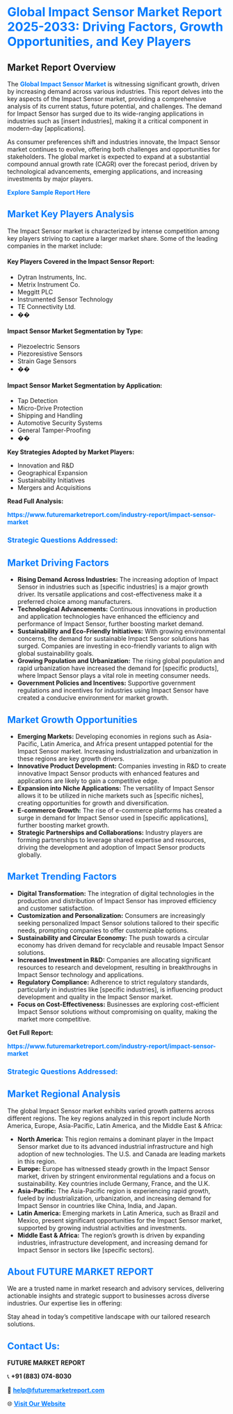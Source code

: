 <h1 style="color: #007BFF;">Global Impact Sensor Market Report 2025-2033: Driving Factors, Growth Opportunities, and Key Players</h1>

<section id="overview">
<h2>Market Report Overview</h2>
<p>The <a href="https://www.futuremarketreport.com/industry-report/impact-sensor-market" style="color: #007BFF; text-decoration: none;"><strong>Global Impact Sensor Market</strong></a> is witnessing significant growth, driven by increasing demand across various industries. This report delves into the key aspects of the Impact Sensor market, providing a comprehensive analysis of its current status, future potential, and challenges. The demand for Impact Sensor has surged due to its wide-ranging applications in industries such as [insert industries], making it a critical component in modern-day [applications].</p>
<p>As consumer preferences shift and industries innovate, the Impact Sensor market continues to evolve, offering both challenges and opportunities for stakeholders. The global market is expected to expand at a substantial compound annual growth rate (CAGR) over the forecast period, driven by technological advancements, emerging applications, and increasing investments by major players.</p>
</section>

<section id="overview">
<p><a href="https://www.futuremarketreport.com/request-sample/reportId=117765" style="color: #007BFF; text-decoration: none;"><strong>Explore Sample Report Here</strong></a></p>
</section>

<section id="key-players">
<h2 style="color: #007BFF;">Market Key Players Analysis</h2>
<p>The Impact Sensor market is characterized by intense competition among key players striving to capture a larger market share. Some of the leading companies in the market include:</p>
<h4>Key Players Covered in the Impact Sensor Report:</h4>
<ul><li>Dytran Instruments, Inc.</li><li>Metrix Instrument Co.</li><li>Meggitt PLC</li><li>Instrumented Sensor Technology</li><li>TE Connectivity Ltd.</li><li>��</li></ul>
<h4>Impact Sensor Market Segmentation by Type:</h4>
<ul><li>Piezoelectric Sensors</li><li>Piezoresistive Sensors</li><li>Strain Gage Sensors</li><li>��</li></ul>

<h4>Impact Sensor Market Segmentation by Application:</h4>
<ul><li>Tap Detection</li><li>Micro-Drive Protection</li><li>Shipping and Handling</li><li>Automotive Security Systems</li><li>General Tamper-Proofing</li><li>��</li></ul>
<p><strong>Key Strategies Adopted by Market Players:</strong></p>
<ul>
<li>Innovation and R&D</li>
<li>Geographical Expansion</li>
<li>Sustainability Initiatives</li>
<li>Mergers and Acquisitions</li>
</ul>
</section>

<section>
<p><strong>Read Full Analysis: </strong></p><a href="https://www.futuremarketreport.com/industry-report/impact-sensor-market" style="color: #007BFF; text-decoration: none;"><strong>https://www.futuremarketreport.com/industry-report/impact-sensor-market</strong></a>
<h3 style="color: #007BFF;">Strategic Questions Addressed:</h3>
</section>

<section id="driving-factors">
<h2 style="color: #007BFF;">Market Driving Factors</h2>
<ul>
<li><strong>Rising Demand Across Industries:</strong> The increasing adoption of Impact Sensor in industries such as [specific industries] is a major growth driver. Its versatile applications and cost-effectiveness make it a preferred choice among manufacturers.</li>
<li><strong>Technological Advancements:</strong> Continuous innovations in production and application technologies have enhanced the efficiency and performance of Impact Sensor, further boosting market demand.</li>
<li><strong>Sustainability and Eco-Friendly Initiatives:</strong> With growing environmental concerns, the demand for sustainable Impact Sensor solutions has surged. Companies are investing in eco-friendly variants to align with global sustainability goals.</li>
<li><strong>Growing Population and Urbanization:</strong> The rising global population and rapid urbanization have increased the demand for [specific products], where Impact Sensor plays a vital role in meeting consumer needs.</li>
<li><strong>Government Policies and Incentives:</strong> Supportive government regulations and incentives for industries using Impact Sensor have created a conducive environment for market growth.</li>
</ul>
</section>

<section id="growth-opportunities">
<h2 style="color: #007BFF;">Market Growth Opportunities</h2>
<ul>
<li><strong>Emerging Markets:</strong> Developing economies in regions such as Asia-Pacific, Latin America, and Africa present untapped potential for the Impact Sensor market. Increasing industrialization and urbanization in these regions are key growth drivers.</li>
<li><strong>Innovative Product Development:</strong> Companies investing in R&D to create innovative Impact Sensor products with enhanced features and applications are likely to gain a competitive edge.</li>
<li><strong>Expansion into Niche Applications:</strong> The versatility of Impact Sensor allows it to be utilized in niche markets such as [specific niches], creating opportunities for growth and diversification.</li>
<li><strong>E-commerce Growth:</strong> The rise of e-commerce platforms has created a surge in demand for Impact Sensor used in [specific applications], further boosting market growth.</li>
<li><strong>Strategic Partnerships and Collaborations:</strong> Industry players are forming partnerships to leverage shared expertise and resources, driving the development and adoption of Impact Sensor products globally.</li>
</ul>
</section>

<section id="trending-factors">
<h2 style="color: #007BFF;">Market Trending Factors</h2>
<ul>
<li><strong>Digital Transformation:</strong> The integration of digital technologies in the production and distribution of Impact Sensor has improved efficiency and customer satisfaction.</li>
<li><strong>Customization and Personalization:</strong> Consumers are increasingly seeking personalized Impact Sensor solutions tailored to their specific needs, prompting companies to offer customizable options.</li>
<li><strong>Sustainability and Circular Economy:</strong> The push towards a circular economy has driven demand for recyclable and reusable Impact Sensor solutions.</li>
<li><strong>Increased Investment in R&D:</strong> Companies are allocating significant resources to research and development, resulting in breakthroughs in Impact Sensor technology and applications.</li>
<li><strong>Regulatory Compliance:</strong> Adherence to strict regulatory standards, particularly in industries like [specific industries], is influencing product development and quality in the Impact Sensor market.</li>
<li><strong>Focus on Cost-Effectiveness:</strong> Businesses are exploring cost-efficient Impact Sensor solutions without compromising on quality, making the market more competitive.</li>
</ul>
</section>

<section>
<p><strong>Get Full Report: </strong></p><a href="https://www.futuremarketreport.com/industry-report/impact-sensor-market" style="color: #007BFF; text-decoration: none;"><strong>https://www.futuremarketreport.com/industry-report/impact-sensor-market</strong></a>
<h3 style="color: #007BFF;">Strategic Questions Addressed:</h3>
</section>


<section id="regional-analysis">
<h2 style="color: #007BFF;">Market Regional Analysis</h2>
<p>The global Impact Sensor market exhibits varied growth patterns across different regions. The key regions analyzed in this report include North America, Europe, Asia-Pacific, Latin America, and the Middle East & Africa:</p>
<ul>
<li><strong>North America:</strong> This region remains a dominant player in the Impact Sensor market due to its advanced industrial infrastructure and high adoption of new technologies. The U.S. and Canada are leading markets in this region.</li>
<li><strong>Europe:</strong> Europe has witnessed steady growth in the Impact Sensor market, driven by stringent environmental regulations and a focus on sustainability. Key countries include Germany, France, and the U.K.</li>
<li><strong>Asia-Pacific:</strong> The Asia-Pacific region is experiencing rapid growth, fueled by industrialization, urbanization, and increasing demand for Impact Sensor in countries like China, India, and Japan.</li>
<li><strong>Latin America:</strong> Emerging markets in Latin America, such as Brazil and Mexico, present significant opportunities for the Impact Sensor market, supported by growing industrial activities and investments.</li>
<li><strong>Middle East & Africa:</strong> The region’s growth is driven by expanding industries, infrastructure development, and increasing demand for Impact Sensor in sectors like [specific sectors].</li>
</ul>
</section>

<footer>
<h2 style="color: #007BFF;">About FUTURE MARKET REPORT</h2>
<p>We are a trusted name in market research and advisory services, delivering actionable insights and strategic support to businesses across diverse industries. Our expertise lies in offering:</p>

<p>Stay ahead in today’s competitive landscape with our tailored research solutions.</p>

<h2 style="color: #007BFF;">Contact Us:</h2>
<p><strong>FUTURE MARKET REPORT</strong></p>
<p>📞 <strong>+91 (883) 074-8030</strong></p>
<p>📧 <strong><a href="mailto:help@futuremarketreport.com" style="color: #007BFF;">help@futuremarketreport.com</a></strong></p>
<p>🌐 <strong><a href="https://www.futuremarketreport.com/" style="color: #007BFF;">Visit Our Website</a></strong></p>
</footer>